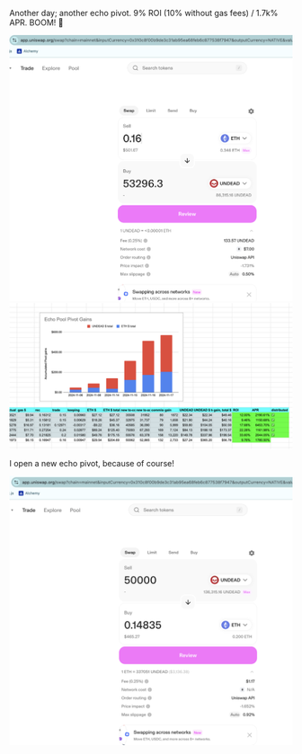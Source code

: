 Another day; another echo pivot. 9% ROI (10% without gas fees) / 1.7k% APR. BOOM! 🌟

![Close echo pool pivot](imgs/01a-close-echo-pivot.png)
![Record results](imgs/01b-record.png)

I open a new echo pivot, because of course! 

![Open a new echo pool pivot](imgs/01c-open-echo-pivot.png)
